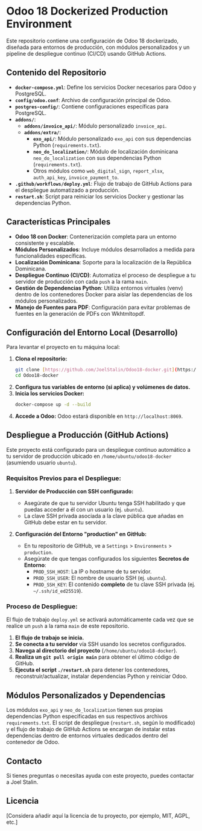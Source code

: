 # Odoo 18 Dockerized Production Environment

Este repositorio contiene una configuración de Odoo 18 dockerizado, diseñada para entornos de producción, con módulos personalizados y un pipeline de despliegue continuo (CI/CD) usando GitHub Actions.

## Contenido del Repositorio

* **`docker-compose.yml`**: Define los servicios Docker necesarios para Odoo y PostgreSQL.
* **`config/odoo.conf`**: Archivo de configuración principal de Odoo.
* **`postgres-config/`**: Contiene configuraciones específicas para PostgreSQL.
* **`addons/`**:
    * **`addons/invoice_api/`**: Módulo personalizado `invoice_api`.
    * **`addons/extra/`**:
        * **`exo_api/`**: Módulo personalizado `exo_api` con sus dependencias Python (`requirements.txt`).
        * **`neo_do_localization/`**: Módulo de localización dominicana `neo_do_localization` con sus dependencias Python (`requirements.txt`).
        * Otros módulos como `web_digital_sign`, `report_xlsx`, `auth_api_key`, `invoice_payment_to`.
* **`.github/workflows/deploy.yml`**: Flujo de trabajo de GitHub Actions para el despliegue automatizado a producción.
* **`restart.sh`**: Script para reiniciar los servicios Docker y gestionar las dependencias Python.

## Características Principales

* **Odoo 18 con Docker**: Contenerización completa para un entorno consistente y escalable.
* **Módulos Personalizados**: Incluye módulos desarrollados a medida para funcionalidades específicas.
* **Localización Dominicana**: Soporte para la localización de la República Dominicana.
* **Despliegue Continuo (CI/CD)**: Automatiza el proceso de despliegue a tu servidor de producción con cada `push` a la rama `main`.
* **Gestión de Dependencias Python**: Utiliza entornos virtuales (venv) dentro de los contenedores Docker para aislar las dependencias de los módulos personalizados.
* **Manejo de Fuentes para PDF**: Configuración para evitar problemas de fuentes en la generación de PDFs con Wkhtmltopdf.

## Configuración del Entorno Local (Desarrollo)

Para levantar el proyecto en tu máquina local:

1.  **Clona el repositorio:**
    ```bash
    git clone [https://github.com/JoelStalin/Odoo18-docker.git](https://github.com/JoelStalin/Odoo18-docker.git)
    cd Odoo18-docker
    ```
2.  **Configura tus variables de entorno (si aplica) y volúmenes de datos.**
3.  **Inicia los servicios Docker:**
    ```bash
    docker-compose up -d --build
    ```
4.  **Accede a Odoo:** Odoo estará disponible en `http://localhost:8069`.

## Despliegue a Producción (GitHub Actions)

Este proyecto está configurado para un despliegue continuo automático a tu servidor de producción ubicado en `/home/ubuntu/odoo18-docker` (asumiendo usuario `ubuntu`).

### Requisitos Previos para el Despliegue:

1.  **Servidor de Producción con SSH configurado:**
    * Asegúrate de que tu servidor Ubuntu tenga SSH habilitado y que puedas acceder a él con un usuario (ej. `ubuntu`).
    * La clave SSH privada asociada a la clave pública que añadas en GitHub debe estar en tu servidor.

2.  **Configuración del Entorno "production" en GitHub:**
    * En tu repositorio de GitHub, ve a `Settings` > `Environments` > `production`.
    * Asegúrate de que tengas configurados los siguientes **Secretos de Entorno**:
        * `PROD_SSH_HOST`: La IP o hostname de tu servidor.
        * `PROD_SSH_USER`: El nombre de usuario SSH (ej. `ubuntu`).
        * `PROD_SSH_KEY`: El contenido **completo** de tu clave SSH privada (ej. `~/.ssh/id_ed25519`).

### Proceso de Despliegue:

El flujo de trabajo `deploy.yml` se activará automáticamente cada vez que se realice un `push` a la rama `main` de este repositorio.

1.  **El flujo de trabajo se inicia.**
2.  **Se conecta a tu servidor** vía SSH usando los secretos configurados.
3.  **Navega al directorio del proyecto** (`/home/ubuntu/odoo18-docker`).
4.  **Realiza un `git pull origin main`** para obtener el último código de GitHub.
5.  **Ejecuta el script `./restart.sh`** para detener los contenedores, reconstruir/actualizar, instalar dependencias Python y reiniciar Odoo.

## Módulos Personalizados y Dependencias

Los módulos `exo_api` y `neo_do_localization` tienen sus propias dependencias Python especificadas en sus respectivos archivos `requirements.txt`. El script de despliegue (`restart.sh`, según lo modificado) y el flujo de trabajo de GitHub Actions se encargan de instalar estas dependencias dentro de entornos virtuales dedicados dentro del contenedor de Odoo.

## Contacto

Si tienes preguntas o necesitas ayuda con este proyecto, puedes contactar a Joel Stalin.

## Licencia

[Considera añadir aquí la licencia de tu proyecto, por ejemplo, MIT, AGPL, etc.]

